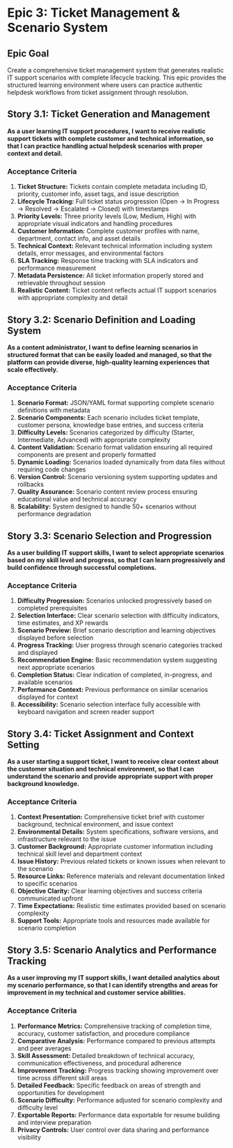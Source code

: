 # Epic 3: Ticket Management & Scenario System

## Epic Goal

Create a comprehensive ticket management system that generates realistic IT support scenarios with complete lifecycle tracking. This epic provides the structured learning environment where users can practice authentic helpdesk workflows from ticket assignment through resolution.

## Story 3.1: Ticket Generation and Management

**As a user learning IT support procedures, I want to receive realistic support tickets with complete customer and technical information, so that I can practice handling actual helpdesk scenarios with proper context and detail.**

### Acceptance Criteria

1. **Ticket Structure:** Tickets contain complete metadata including ID, priority, customer info, asset tags, and issue description
2. **Lifecycle Tracking:** Full ticket status progression (Open → In Progress → Resolved → Escalated → Closed) with timestamps
3. **Priority Levels:** Three priority levels (Low, Medium, High) with appropriate visual indicators and handling procedures
4. **Customer Information:** Complete customer profiles with name, department, contact info, and asset details
5. **Technical Context:** Relevant technical information including system details, error messages, and environmental factors
6. **SLA Tracking:** Response time tracking with SLA indicators and performance measurement
7. **Metadata Persistence:** All ticket information properly stored and retrievable throughout session
8. **Realistic Content:** Ticket content reflects actual IT support scenarios with appropriate complexity and detail

## Story 3.2: Scenario Definition and Loading System

**As a content administrator, I want to define learning scenarios in structured format that can be easily loaded and managed, so that the platform can provide diverse, high-quality learning experiences that scale effectively.**

### Acceptance Criteria

1. **Scenario Format:** JSON/YAML format supporting complete scenario definitions with metadata
2. **Scenario Components:** Each scenario includes ticket template, customer persona, knowledge base entries, and success criteria
3. **Difficulty Levels:** Scenarios categorized by difficulty (Starter, Intermediate, Advanced) with appropriate complexity
4. **Content Validation:** Scenario format validation ensuring all required components are present and properly formatted
5. **Dynamic Loading:** Scenarios loaded dynamically from data files without requiring code changes
6. **Version Control:** Scenario versioning system supporting updates and rollbacks
7. **Quality Assurance:** Scenario content review process ensuring educational value and technical accuracy
8. **Scalability:** System designed to handle 50+ scenarios without performance degradation

## Story 3.3: Scenario Selection and Progression

**As a user building IT support skills, I want to select appropriate scenarios based on my skill level and progress, so that I can learn progressively and build confidence through successful completions.**

### Acceptance Criteria

1. **Difficulty Progression:** Scenarios unlocked progressively based on completed prerequisites
2. **Selection Interface:** Clear scenario selection with difficulty indicators, time estimates, and XP rewards
3. **Scenario Preview:** Brief scenario description and learning objectives displayed before selection
4. **Progress Tracking:** User progress through scenario categories tracked and displayed
5. **Recommendation Engine:** Basic recommendation system suggesting next appropriate scenarios
6. **Completion Status:** Clear indication of completed, in-progress, and available scenarios
7. **Performance Context:** Previous performance on similar scenarios displayed for context
8. **Accessibility:** Scenario selection interface fully accessible with keyboard navigation and screen reader support

## Story 3.4: Ticket Assignment and Context Setting

**As a user starting a support ticket, I want to receive clear context about the customer situation and technical environment, so that I can understand the scenario and provide appropriate support with proper background knowledge.**

### Acceptance Criteria

1. **Context Presentation:** Comprehensive ticket brief with customer background, technical environment, and issue context
2. **Environmental Details:** System specifications, software versions, and infrastructure relevant to the issue
3. **Customer Background:** Appropriate customer information including technical skill level and department context
4. **Issue History:** Previous related tickets or known issues when relevant to the scenario
5. **Resource Links:** Reference materials and relevant documentation linked to specific scenarios
6. **Objective Clarity:** Clear learning objectives and success criteria communicated upfront
7. **Time Expectations:** Realistic time estimates provided based on scenario complexity
8. **Support Tools:** Appropriate tools and resources made available for scenario completion

## Story 3.5: Scenario Analytics and Performance Tracking

**As a user improving my IT support skills, I want detailed analytics about my scenario performance, so that I can identify strengths and areas for improvement in my technical and customer service abilities.**

### Acceptance Criteria

1. **Performance Metrics:** Comprehensive tracking of completion time, accuracy, customer satisfaction, and procedure compliance
2. **Comparative Analysis:** Performance compared to previous attempts and peer averages
3. **Skill Assessment:** Detailed breakdown of technical accuracy, communication effectiveness, and procedural adherence
4. **Improvement Tracking:** Progress tracking showing improvement over time across different skill areas
5. **Detailed Feedback:** Specific feedback on areas of strength and opportunities for development
6. **Scenario Difficulty:** Performance adjusted for scenario complexity and difficulty level
7. **Exportable Reports:** Performance data exportable for resume building and interview preparation
8. **Privacy Controls:** User control over data sharing and performance visibility
